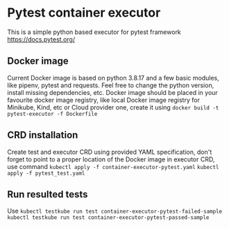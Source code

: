 # Pytest container executor
This is a simple python based executor for pytest framework https://docs.pytest.org/

## Docker image
Current Docker image is based on python 3.8.17 and a few basic modules, like pipenv, pytest and requests.
Feel free to change the python version, install missing dependencies, etc. Docker image should be placed in your 
favourite docker image registry, like local Docker image registry for Minikube, Kind, etc or Cloud provider one,
create it using `docker build -t pytest-executor -f Dockerfile`

## CRD installation
Create test and executor CRD using provided YAML specification, don't forget to point to a proper location
of the Docker image in executor CRD, use command
`kubectl apply -f container-executor-pytest.yaml`
`kubectl apply -f pytest_test.yaml`

## Run resulted tests
Use 
`kubectl testkube run test container-executor-pytest-failed-sample`
`kubectl testkube run test container-executor-pytest-passed-sample`
